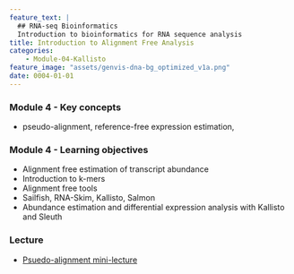 ```yaml
---
feature_text: |
  ## RNA-seq Bioinformatics
  Introduction to bioinformatics for RNA sequence analysis
title: Introduction to Alignment Free Analysis
categories:
    - Module-04-Kallisto
feature_image: "assets/genvis-dna-bg_optimized_v1a.png"
date: 0004-01-01
---
```


### Module 4 - Key concepts
* pseudo-alignment, reference-free expression estimation, 

### Module 4 - Learning objectives
* Alignment free estimation of transcript abundance
* Introduction to k-mers
* Alignment free tools
* Sailfish, RNA-Skim, Kallisto, Salmon
* Abundance estimation and differential expression analysis with Kallisto and Sleuth

### Lecture
* [Psuedo-alignment mini-lecture](https://github.com/griffithlab/rnabio.org/blob/master/assets/lectures/cshl/2019/mini/RNASeq_MiniLecture_04_01_AlignmentFreeKallisto.pdf)
